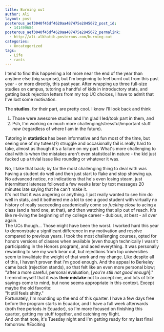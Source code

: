 ```yaml
---
title: Burning out
author: Ali
layout: post
posterous_aef3040f45df4620aa487475e2845672_post_id:
  - 141499684
posterous_aef3040f45df4620aa487475e2845672_permalink:
  - http://ali-alkhatib.posterous.com/burning-out
categories:
  - Uncategorized
tags:
  - Life
  - rants
---
```

I tend to find this happening a lot more near the end of the year than anytime else (big surprise), but I'm beginning to feel burnt out from this past year - or more directly, this past year. After wrapping up three full-size studies on campus, tutoring a handful of kids in introductory stats, and getting back rejection letters from my top UC choices, I have to admit that I've lost some motivation. 
<div>
  The <b>studies</b>, for their part, are pretty cool. I know I'll look back and think
</div>

<div>
  <ol>
    <li>
      Those were awesome studies and I'm glad I led/took part in them, and
    </li>
    <li>
      Psh, I'm working on much more challenging/stressful/important stuff <i>now</i> (regardless of where I am in the future).
    </li>
  </ol>
  
  <div>
    Tutoring in <b>statistics </b>has been informative and fun most of the time, but seeing one of my tutees(?) struggle and occasionally fail is really hard to take, almost as though it's a failure on my part. What's more challenging to deal with is when the mistakes aren't even statistical in nature - the kid just fucked up a trivial issue like rounding or whatever it was.
  </div></p>
</div>

<div>
  No, I take that back; by far the most challenging thing to deal with was having a student do well and then just start to flake and stop showing up. No advanced notice, no indications that he's even losing steam, just intermittent lateness followed a few weeks later by text messages 20 minutes late saying that he can't make it.
</div>

<div>
  It's not that it was angering or anything. I just really wanted to see him do well in stats, and it bothered me a lot to see a good student with virtually no history of really succeeding academically come <i>so fucking close</i> to acing a class (and a hard one, at that), and then watching that slip out of reach. It's like re-living the beginning of my college career - dubious, at best - all over again.
</div>

<div>
  The UCs though... Those might have been the worst. I worked hard this year to demonstrate a significant difference in my motivation and resolve compared to previous years. I took the most challenging courses, opted for honors versions of classes when available (even though technically I wasn't participating in the Honors program), and aced everything. It was personally rewarding to see my work bear out, but rejections from top universities seem to invalidate the weight of that work and my change. Like despite all of this, I haven't proven that I'm good enough. And the appeal to Berkeley came back (rejection stands), so that felt like an even more personal blow; "after a more careful, personal evaluation, [<i>you're still not good enough</i>]."
</div>

<div>
  I remind myself that it was <b>their mistake</b> not to accept me, and lots of trite sayings come to mind, but none seems appropriate in this context. Except maybe the old favorite:
</div>

<div>
  "It still feels shitty."
</div>

<div>
  Fortunately, I'm rounding up the end of this quarter. I have a few days free before the program starts in Ecuador, and I have a full week afterwards (both free periods <i>in</i> Ecuador), so I'm more focused on finishing this quarter, getting my stuff together, and catching my flight.
</div>

<div>
  And on that note, it's Tuesday night and I'm getting ready for my last final tomorrow. #Exciting
</div>
